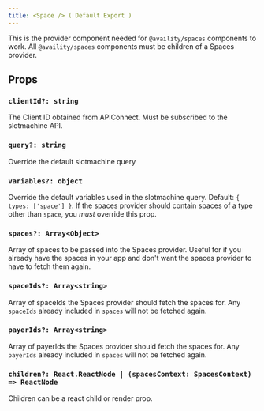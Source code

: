 ```yaml
---
title: <Space /> ( Default Export )
---
```


This is the provider component needed for `@availity/spaces` components to work. All `@availity/spaces` components must be children of a Spaces provider.

## Props

### `clientId?: string`

The Client ID obtained from APIConnect. Must be subscribed to the slotmachine API.

### `query?: string`

Override the default slotmachine query

### `variables?: object`

Override the default variables used in the slotmachine query. Default: `{ types: ['space'] }`. If the spaces provider should contain spaces of a type other than `space`, you _must_ override this prop.

### `spaces?: Array<Object>`

Array of spaces to be passed into the Spaces provider. Useful for if you already have the spaces in your app and don't want the spaces provider to have to fetch them again.

### `spaceIds?: Array<string>`

Array of spaceIds the Spaces provider should fetch the spaces for. Any `spaceIds` already included in `spaces` will not be fetched again.

### `payerIds?: Array<string>`

Array of payerIds the Spaces provider should fetch the spaces for. Any `payerIds` already included in `spaces` will not be fetched again.

### `children?: React.ReactNode | (spacesContext: SpacesContext) => ReactNode`

Children can be a react child or render prop.
